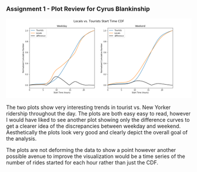 ### Assignment 1 - Plot Review for Cyrus Blankinship


![main plot](Locals_vs_Tourists_Start_time.png)

The two plots show very interesting trends in tourist vs. New Yorker ridership throughout the day. The plots are both easy
easy to read, however I would have liked to see another plot showing only the difference curves to get a clearer idea of 
the discrepancies between weekday and weekend. Aesthetically the plots look very good and clearly depict the overall goal
of the analysis. 

The plots are not deforming the data to show a point however another possible avenue to improve the visualization would be
a time series of the number of rides started for each hour rather than just the CDF.

